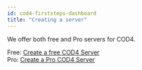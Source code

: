 ```yaml
---
id: cod4-firststeps-dashboard
title: "Creating a server"
---
```


We offer both free and Pro servers for COD4.

Free: [Create a free COD4 Server](https://fshost.me/free/cod4)<br />
Pro: [Create a Pro COD4 Server](https://fshost.me/pro/pricing/cod4)

